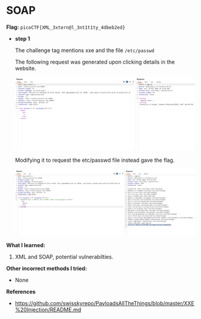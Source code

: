 # SOAP

**Flag:** `picoCTF{XML_3xtern@l_3nt1t1ty_4dbeb2ed}`

- **step 1**

    The challenge tag mentions xxe and the file `/etc/passwd`

    The following request was generated upon clicking details in the website.

    ![alt text](../../_images/image10.png)

    Modifying it to request the etc/passwd file instead gave the flag.

    ![alt text](../../_images/image9.png)


**What I learned:**

1. XML and SOAP, potential vulnerabilties.

**Other incorrect methods I tried:**

- None

**References**

- https://github.com/swisskyrepo/PayloadsAllTheThings/blob/master/XXE%20Injection/README.md